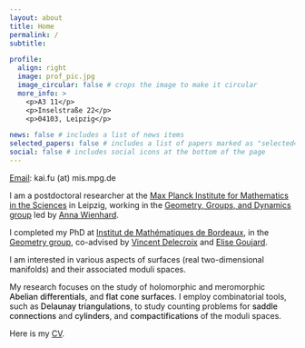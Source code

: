 ```yaml
---
layout: about
title: Home
permalink: /
subtitle: 

profile:
  align: right
  image: prof_pic.jpg
  image_circular: false # crops the image to make it circular
  more_info: > 
    <p>A3 11</p>
    <p>Inselstraße 22</p>
    <p>04103, Leipzig</p>

news: false # includes a list of news items
selected_papers: false # includes a list of papers marked as "selected={true}"
social: false # includes social icons at the bottom of the page
---
```


<style>
  .bold-text {
    font-weight: bold; /* 使文字粗体 */
    font-weight: 500; /* 700 或更高的值可增强粗体效果 */
  }
</style>

<span class="font-weight-light"><a href="mailto:kai.fu@math.u-bordeaux.fr">Email</a>: 	kai.fu (at) mis.mpg.de</span>

<span class="font-weight-light">I am a postdoctoral researcher at the [Max Planck Institute for Mathematics in the Sciences](https://www.mis.mpg.de/de/) in Leipzig, working in the [Geometry, Groups, and Dynamics group](https://www.mis.mpg.de/de/geometry-groups-dynamics) led by [Anna Wienhard](https://www.mis.mpg.de/people/anna-wienhard).</span>

<span class="font-weight-light">I completed my PhD at [Institut de Mathématiques de Bordeaux](https://www.math.u-bordeaux.fr/imb/), in the [Geometry group](https://www.math.u-bordeaux.fr/imb/geometrie), co-advised by [Vincent Delecroix](https://www.labri.fr/perso/vdelecro/) and [Elise Goujard](https://www.math.u-bordeaux.fr/~egoujard/).</span>

<span class="font-weight-light">I am interested in various aspects of surfaces (real two-dimensional manifolds) and their associated moduli spaces.</span>

<span class="font-weight-light">My research focuses on the study of </span> 
<span class="bold-text"></span> <span class="font-weight-light">holomorphic and meromorphic</span> 
<span class="bold-text"> Abelian differentials</span>, 
<span class="font-weight-light">and</span> <span class="bold-text">flat cone surfaces</span>.
<span class="font-weight-light">I employ combinatorial tools, such as</span> 
<span class="bold-text">Delaunay triangulations</span><span class="font-weight-light">, to study counting problems for</span> 
<span class="bold-text">saddle connections</span> 
<span class="font-weight-light">and</span> 
<span class="bold-text">cylinders</span><span class="font-weight-light">, and <span class="bold-text">compactifications</span> of the moduli spaces.</span>

<span class="font-weight-light">Here is my <a href='./cv/cv.pdf'>CV</a>.</span>


